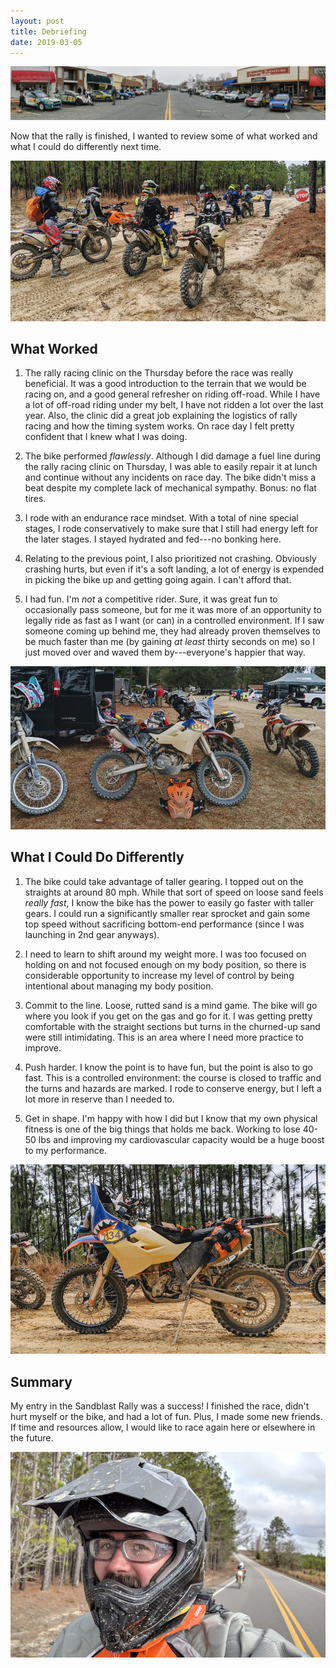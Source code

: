 ```yaml
---
layout: post
title: Debriefing
date: 2019-03-05
---
```


[![sandblast 2019 start](/assets/img/sb2019-start.jpg "sandblast 2019 start")](/assets/img/sb2019-start-big.jpg)

Now that the rally is finished, I wanted to review some of what worked and what I could do differently next time.

![sandblast 2019 SS5 start](/assets/img/sb2019-ss5start.jpg "sandblast 2019 SS5 start")

## What Worked

1. The rally racing clinic on the Thursday before the race was really beneficial. It was a good introduction to the terrain that we would be racing on, and a good general refresher on riding off-road. While I have a lot of off-road riding under my belt, I have not ridden a lot over the last year. Also, the clinic did a great job explaining the logistics of rally racing and how the timing system works. On race day I felt pretty confident that I knew what I was doing.

2. The bike performed _flawlessly_. Although I did damage a fuel line during the rally racing clinic on Thursday, I was able to easily repair it at lunch and continue without any incidents on race day. The bike didn't miss a beat despite my complete lack of mechanical sympathy. Bonus: no flat tires.

3. I rode with an endurance race mindset. With a total of nine special stages, I rode conservatively to make sure that I still had energy left for the later stages. I stayed hydrated and fed---no bonking here.

4. Relating to the previous point, I also prioritized not crashing. Obviously crashing hurts, but even if it's a soft landing, a lot of energy is expended in picking the bike up and getting going again. I can't afford that.

5. I had fun. I'm _not_ a competitive rider. Sure, it was great fun to occasionally pass someone, but for me it was more of an opportunity to legally ride as fast as I want (or can) in a controlled environment. If I saw someone coming up behind me, they had already proven themselves to be much faster than me (by gaining _at least_ thirty seconds on me) so I just moved over and waved them by---everyone's happier that way.

![sandblast 2019 service](/assets/img/sb2019-service.jpg "sandblast 2019 service")

## What I Could Do Differently

1. The bike could take advantage of taller gearing. I topped out on the straights at around 80 mph. While that sort of speed on loose sand feels _really fast_, I know the bike has the power to easily go faster with taller gears. I could run a significantly smaller rear sprocket and gain some top speed without sacrificing bottom-end performance (since I was launching in 2nd gear anyways).

2. I need to learn to shift around my weight more. I was too focused on holding on and not focused enough on my body position, so there is considerable opportunity to increase my level of control by being intentional about managing my body position.

3. Commit to the line. Loose, rutted sand is a mind game. The bike will go where you look if you get on the gas and go for it. I was getting pretty comfortable with the straight sections but turns in the churned-up sand were still intimidating. This is an area where I need more practice to improve.

4. Push harder. I know the point is to have fun, but the point is also to go fast. This is a controlled environment: the course is closed to traffic and the turns and hazards are marked. I rode to conserve energy, but I left a lot more in reserve than I needed to.

5. Get in shape. I'm happy with how I did but I know that my own physical fitness is one of the big things that holds me back. Working to lose 40-50 lbs and improving my cardiovascular capacity would be a huge boost to my performance.

![sandblast 2019 SS8 start](/assets/img/sb2019-ss8start.jpg "sandblast 2019 SS8 start")

## Summary

My entry in the Sandblast Rally was a success! I finished the race, didn't hurt myself or the bike, and had a lot of fun. Plus, I made some new friends. If time and resources allow, I would like to race again here or elsewhere in the future.

![sandblast 2019 transit selfie](/assets/img/sb2019-selfie.jpg "sandblast 2019 transit selfie")